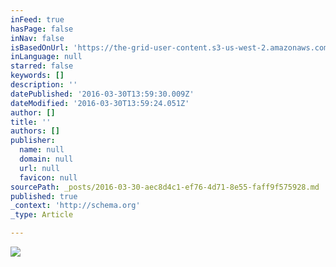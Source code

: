 ```yaml
---
inFeed: true
hasPage: false
inNav: false
isBasedOnUrl: 'https://the-grid-user-content.s3-us-west-2.amazonaws.com/ef82a225-dd8b-43e1-9f25-6ab56cc9651d.png'
inLanguage: null
starred: false
keywords: []
description: ''
datePublished: '2016-03-30T13:59:30.009Z'
dateModified: '2016-03-30T13:59:24.051Z'
author: []
title: ''
authors: []
publisher:
  name: null
  domain: null
  url: null
  favicon: null
sourcePath: _posts/2016-03-30-aec8d4c1-ef76-4d71-8e55-faff9f575928.md
published: true
_context: 'http://schema.org'
_type: Article

---
```

![](https://the-grid-user-content.s3-us-west-2.amazonaws.com/ef82a225-dd8b-43e1-9f25-6ab56cc9651d.png)